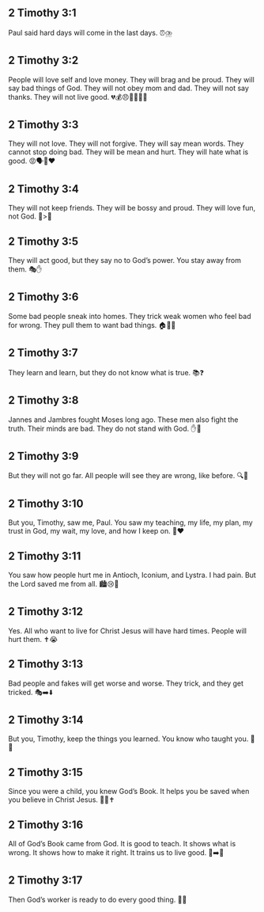 ## 2 Timothy 3:1
Paul said hard days will come in the last days. ⏰⛈️
## 2 Timothy 3:2
People will love self and love money. They will brag and be proud. They will say bad things of God. They will not obey mom and dad. They will not say thanks. They will not live good. 💔💰😠🙅‍♂️🙅‍♀️
## 2 Timothy 3:3
They will not love. They will not forgive. They will say mean words. They cannot stop doing bad. They will be mean and hurt. They will hate what is good. 😡🗣️🚫❤️
## 2 Timothy 3:4
They will not keep friends. They will be bossy and proud. They will love fun, not God. 🎉>🙏
## 2 Timothy 3:5
They will act good, but they say no to God’s power. You stay away from them. 🎭✋
## 2 Timothy 3:6
Some bad people sneak into homes. They trick weak women who feel bad for wrong. They pull them to want bad things. 🏠🕵️‍♂️
## 2 Timothy 3:7
They learn and learn, but they do not know what is true. 📚❓
## 2 Timothy 3:8
Jannes and Jambres fought Moses long ago. These men also fight the truth. Their minds are bad. They do not stand with God. ✋📖
## 2 Timothy 3:9
But they will not go far. All people will see they are wrong, like before. 🔍🚫
## 2 Timothy 3:10
But you, Timothy, saw me, Paul. You saw my teaching, my life, my plan, my trust in God, my wait, my love, and how I keep on. 👀❤️
## 2 Timothy 3:11
You saw how people hurt me in Antioch, Iconium, and Lystra. I had pain. But the Lord saved me from all. 🏙️😢🙏
## 2 Timothy 3:12
Yes. All who want to live for Christ Jesus will have hard times. People will hurt them. ✝️😭
## 2 Timothy 3:13
Bad people and fakes will get worse and worse. They trick, and they get tricked. 🎭➡️⬇️
## 2 Timothy 3:14
But you, Timothy, keep the things you learned. You know who taught you. 🧠✅
## 2 Timothy 3:15
Since you were a child, you knew God’s Book. It helps you be saved when you believe in Christ Jesus. 👦📖✝️
## 2 Timothy 3:16
All of God’s Book came from God. It is good to teach. It shows what is wrong. It shows how to make it right. It trains us to live good. 📖➡️🧭
## 2 Timothy 3:17
Then God’s worker is ready to do every good thing. 🧰✅
